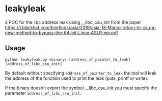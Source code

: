 # leakyleak
a POC for the libc address leak using __libc_csu_init from the paper https://i.blackhat.com/briefings/asia/2018/asia-18-Marco-return-to-csu-a-new-method-to-bypass-the-64-bit-Linux-ASLR-wp.pdf

## Usage
```
python leakyleak.py <binary> [address_of_pointer_to_leak] [address_of_libc_csu_init]
```
By default without specifying `address_of_pointer_to_leak` the tool will leak the address of the function used to print the leak (puts, printf or write).

If the binary doesn't export the symbol __libc_csu_init you must specify the parameter `address_of_libc_csu_init`.
